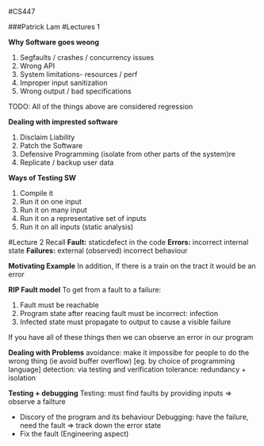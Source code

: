#CS447

###Patrick Lam
#Lectures 1

**Why Software goes weong**

1. Segfaults / crashes / concurrency issues
2. Wrong API
3. System limitations- resources / perf
4. Improper input sanitization
5. Wrong output / bad specifications

TODO: All of the things above are considered regression

**Dealing with imprested software**

1. Disclaim Liability
2. Patch the Software
3. Defensive Programming (isolate from other parts of the system)re
4. Replicate / backup user data

**Ways of Testing SW**

1. Compile it
2. Run it on one input
3. Run it on many input
4. Run it on a representative set of inputs
5. Run it on all inputs (static analysis)

#Lecture 2
Recall
**Fault:** staticdefect in the code
**Errors:** incorrect internal state
**Failures:** external (observed) incorrect behaviour

**Motivating Example**
In addition, If there is a train on the tract it would be an error

**RIP Fault model**
To get from a fault to a failure:
1. Fault must be reachable
2. Program state after reacing fault must be incorrect: infection
3. Infected state must propagate to output to cause a visible failure

If you have all of these things then we can observe an error in our program

**Dealing with Problems**
avoidance: make it impossibe for people to do the wrong thing (ie avoid buffer overflow) [eg. by choice of programming language]
detection: via testing and verification 
tolerance: redundancy + isolation 

**Testing + debugging**
Testing: must find faults by providing inputs => observe a failture
* Discory of the program and its behaviour
Debugging: have the failure, need the fault => track down the error state
* Fix the fault (Engineering aspect)
